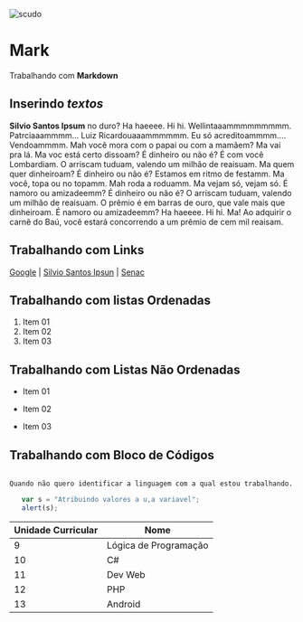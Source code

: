 ![scudo](https://img.shields.io/badge/Mark-Markdown-yellowgreen.svg)

# Mark
Trabalhando com **Markdown**

## Inserindo _textos_

**Silvio Santos Ipsum** no duro? Ha haeeee. Hi hi. Wellintaaammmmmmmmm. Patrciaaammmm... Luiz Ricardouaaammmmmm. Eu só acreditoammmm.... Vendoammmm. Mah você mora com o papai ou com a mamãem? Ma vai pra lá. Ma voc está certo dissoam? É dinheiro ou não é? É com você Lombardiam. O arriscam tuduam, valendo um milhão de reaisuam.
Ma quem quer dinheiroam? É dinheiro ou não é? Estamos em ritmo de festamm. Ma você, topa ou no topamm. Mah roda a roduamm. Ma vejam só, vejam só. É namoro ou amizadeemm? É dinheiro ou não é? O arriscam tuduam, valendo um milhão de reaisuam. O prêmio é em barras de ouro, que vale mais que dinheiroam. É namoro ou amizadeemm? Ha haeeee. Hi hi. Ma! Ao adquirir o carnê do Baú, você estará concorrendo a um prêmio de cem mil reaisam.

## Trabalhando com Links
[Google](http://www.google.com.br "Clique e acesse agora!") | [Silvio Santos Ipsun](http://silviosantosipsum.com "Silvio Santos Ipsun" ) | [Senac](https://www.sp.senac.br)

## Trabalhando com listas Ordenadas
1. Item 01
2. Item 02
3. Item 03

## Trabalhando com Listas Não Ordenadas
* Item 01
- Item 02
+ Item 03

## Trabalhando com Bloco de Códigos

```

Quando não quero identificar a linguagem com a qual estou trabalhando.
```
```javascript
   var s = "Atribuindo valores a u,a variavel";
   alert(s);
```

Unidade Curricular | Nome 
-------------------|------------------------
	9              | Lógica de Programação 
	10             | C#
	11             | Dev Web
	12             | PHP
	13             | Android
